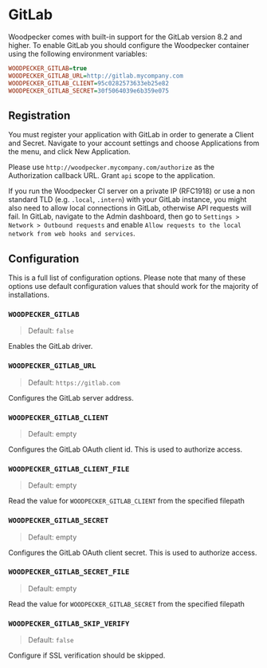 # GitLab

Woodpecker comes with built-in support for the GitLab version 8.2 and higher. To enable GitLab you should configure the Woodpecker container using the following environment variables:

```ini
WOODPECKER_GITLAB=true
WOODPECKER_GITLAB_URL=http://gitlab.mycompany.com
WOODPECKER_GITLAB_CLIENT=95c0282573633eb25e82
WOODPECKER_GITLAB_SECRET=30f5064039e6b359e075
```

## Registration

You must register your application with GitLab in order to generate a Client and Secret. Navigate to your account settings and choose Applications from the menu, and click New Application.

Please use `http://woodpecker.mycompany.com/authorize` as the Authorization callback URL. Grant `api` scope to the application.

If you run the Woodpecker CI server on a private IP (RFC1918) or use a non standard TLD (e.g. `.local`, `.intern`) with your GitLab instance, you might also need to allow local connections in GitLab, otherwise API requests will fail. In GitLab, navigate to the Admin dashboard, then go to `Settings > Network > Outbound requests` and enable `Allow requests to the local network from web hooks and services`.

## Configuration

This is a full list of configuration options. Please note that many of these options use default configuration values that should work for the majority of installations.

### `WOODPECKER_GITLAB`

> Default: `false`

Enables the GitLab driver.

### `WOODPECKER_GITLAB_URL`

> Default: `https://gitlab.com`

Configures the GitLab server address.

### `WOODPECKER_GITLAB_CLIENT`

> Default: empty

Configures the GitLab OAuth client id. This is used to authorize access.

### `WOODPECKER_GITLAB_CLIENT_FILE`

> Default: empty

Read the value for `WOODPECKER_GITLAB_CLIENT` from the specified filepath

### `WOODPECKER_GITLAB_SECRET`

> Default: empty

Configures the GitLab OAuth client secret. This is used to authorize access.

### `WOODPECKER_GITLAB_SECRET_FILE`

> Default: empty

Read the value for `WOODPECKER_GITLAB_SECRET` from the specified filepath

### `WOODPECKER_GITLAB_SKIP_VERIFY`

> Default: `false`

Configure if SSL verification should be skipped.

